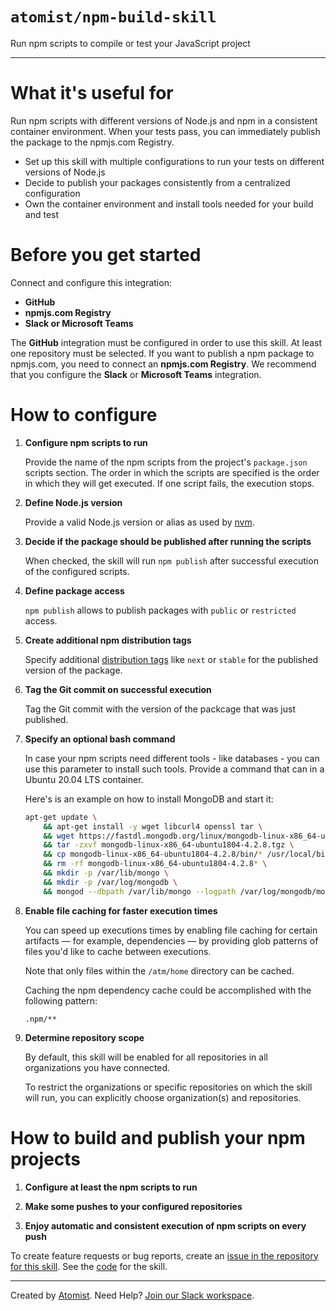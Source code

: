 # `atomist/npm-build-skill`

<!---atomist-skill-description:start--->

Run npm scripts to compile or test your JavaScript project

<!---atomist-skill-description:end--->

---

<!---atomist-skill-readme:start--->

# What it's useful for

Run npm scripts with different versions of Node.js and npm in a consistent container environment.
When your tests pass, you can immediately publish the package to the npmjs.com Registry.

-   Set up this skill with multiple configurations to run your tests on different versions of Node.js
-   Decide to publish your packages consistently from a centralized configuration
-   Own the container environment and install tools needed for your build and test

# Before you get started

Connect and configure this integration:

-   **GitHub**
-   **npmjs.com Registry**
-   **Slack or Microsoft Teams**

The **GitHub** integration must be configured in order to use this skill. At least one repository must be selected.
If you want to publish a npm package to npmjs.com, you need to connect an **npmjs.com Registry**. We recommend
that you configure the **Slack** or **Microsoft Teams** integration.

# How to configure

1. **Configure npm scripts to run**

    Provide the name of the npm scripts from the project's `package.json` scripts section.
    The order in which the scripts are specified is the order in which they will get executed.
    If one script fails, the execution stops.

1. **Define Node.js version**

    Provide a valid Node.js version or alias as used by [nvm](https://github.com/nvm-sh/nvm#usage).

1. **Decide if the package should be published after running the scripts**

    When checked, the skill will run `npm publish` after successful execution of the configured
    scripts.

1. **Define package access**

    `npm publish` allows to publish packages with `public` or `restricted` access.

1. **Create additional npm distribution tags**

    Specify additional [distribution tags](https://docs.npmjs.com/adding-dist-tags-to-packages)
    like `next` or `stable` for the published version of the package.

1. **Tag the Git commit on successful execution**

    Tag the Git commit with the version of the packcage that was just published.

1. **Specify an optional bash command**

    In case your npm scripts need different tools - like databases - you can use this parameter
    to install such tools. Provide a command that can in a Ubuntu 20.04 LTS container.

    Here's is an example on how to install MongoDB and start it:

    ```bash
    apt-get update \
        && apt-get install -y wget libcurl4 openssl tar \
        && wget https://fastdl.mongodb.org/linux/mongodb-linux-x86_64-ubuntu1804-4.2.8.tgz \
        && tar -zxvf mongodb-linux-x86_64-ubuntu1804-4.2.8.tgz \
        && cp mongodb-linux-x86_64-ubuntu1804-4.2.8/bin/* /usr/local/bin/ \
        && rm -rf mongodb-linux-x86_64-ubuntu1804-4.2.8* \
        && mkdir -p /var/lib/mongo \
        && mkdir -p /var/log/mongodb \
        && mongod --dbpath /var/lib/mongo --logpath /var/log/mongodb/mongod.log --fork
    ```

1. **Enable file caching for faster execution times**

    You can speed up executions times by enabling file caching for certain artifacts — for example, dependencies —
    by providing glob patterns of files you'd like to cache between executions.

    Note that only files within the `/atm/home` directory can be cached.

    Caching the npm dependency cache could be accomplished with the following pattern:

    `.npm/**`

1. **Determine repository scope**

    By default, this skill will be enabled for all repositories in all
    organizations you have connected.

    To restrict the organizations or specific repositories on which the skill
    will run, you can explicitly choose organization(s) and repositories.

# How to build and publish your npm projects

1. **Configure at least the npm scripts to run**

1. **Make some pushes to your configured repositories**

1. **Enjoy automatic and consistent execution of npm scripts on every push**

To create feature requests or bug reports, create an [issue in the repository for this skill](https://github.com/atomist-skills/npm-build-skill/issues).
See the [code](https://github.com/atomist-skills/npm-build-skill) for the skill.

<!---atomist-skill-readme:end--->

---

Created by [Atomist][atomist].
Need Help? [Join our Slack workspace][slack].

[atomist]: https://atomist.com/ "Atomist - How Teams Deliver Software"
[slack]: https://join.atomist.com/ "Atomist Community Slack"
